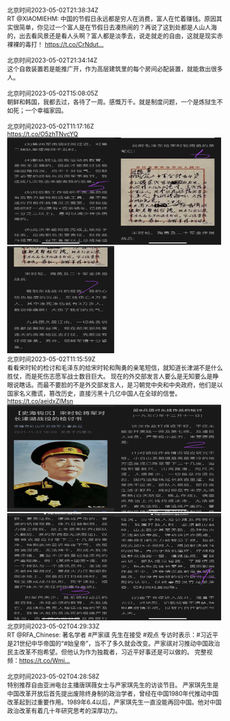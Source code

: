 北京时间2023-05-02T21:38:34Z<br>RT @XIAOMIEHM: 中国的节假日永远都是穷人在消费，富人在忙着赚钱。原因其实很简单，你见过一个富人是在节假日去凑热闹的？再说了这到处都是人山人海的，出去看风景还是看人头啊？富人都是淡季去，说走就走的自由，这就是现实赤裸裸的毒打！ https://t.co/CrNdut…<br><br>北京时间2023-05-02T21:34:14Z<br>这个自救装置若是能推广开，作为高层建筑里的每个房间必配装置，就能救出很多人。<br><br>北京时间2023-05-02T15:08:05Z<br>朝鲜和韩国，我都去过，各待了一周。感慨万千。就是制度问题，一个是炼狱生不如死；一个幸福家园。<br><br>北京时间2023-05-02T11:17:16Z<br>https://t.co/O5zhTNvcYQ<br><img src='/temp/2023/1653237189667598338_0.jpg' width='250' height='250'><img src='/temp/2023/1653237189667598338_1.jpg' width='250' height='250'><img src='/temp/2023/1653237189667598338_2.jpg' width='250' height='250'><br>北京时间2023-05-02T11:15:59Z<br>看看宋时轮的检讨和毛泽东的给宋时轮和陶勇的亲笔短信，就知道长津湖不是什么胜仗，而是死伤志愿军战士数目巨大。
现在的外交部发言人要么是无知要么是睁眼说瞎话。而最不要脸的不是外交部发言人，是习朝党中央和中央政府，他们是以国家名义撒谎，篡改历史，直接污黑十几亿中国人在全球的信誉。 https://t.co/aeidxZIMsn<br><img src='/temp/2023/1653236866089631744_0.jpg' width='250' height='250'><img src='/temp/2023/1653236866089631744_1.jpg' width='250' height='250'><img src='/temp/2023/1653236866089631744_2.jpg' width='250' height='250'><img src='/temp/2023/1653236866089631744_3.jpg' width='250' height='250'><br>北京时间2023-05-02T04:29:33Z<br>RT @RFA_Chinese: 著名学者 #严家祺 先生在接受 #观点 专访时表示：#习近平 是21世纪中华帝国的“#始皇帝”，当不了多久就会改变。严家祺对习推动中国政治民主改革不抱希望。但他认为作为独裁者，习近平好事还是可以做的。
完整视频：https://t.co/Wmi…<br><br>北京时间2023-05-02T04:28:58Z<br>特别推荐自由亚洲电台主播唐琪薇女士与严家琪先生的访谈节目。
严家琪先生是中国改革开放后首先提出废除终身制的政治学者，曾经在中国1980年代推动中国改革起到过重要作用。1989年6.4以后，严家琪先生一直没能再回中国。他对中国政治改革有着几十年研究思考的深厚功力。<br><br>
